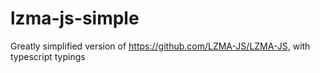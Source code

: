 # lzma-js-simple
Greatly simplified version of https://github.com/LZMA-JS/LZMA-JS, with typescript typings

